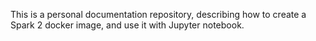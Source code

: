 This is a personal documentation repository, describing how to create a Spark 2 docker image, and use it with Jupyter notebook.
